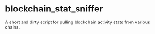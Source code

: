 # blockchain_stat_sniffer
A short and dirty script for pulling blockchain activity stats from various chains.
